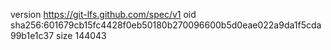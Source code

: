 version https://git-lfs.github.com/spec/v1
oid sha256:601679cb15fc4428f0eb50180b270096600b5d0eae022a9da1f5cda99b1e1c37
size 144043
